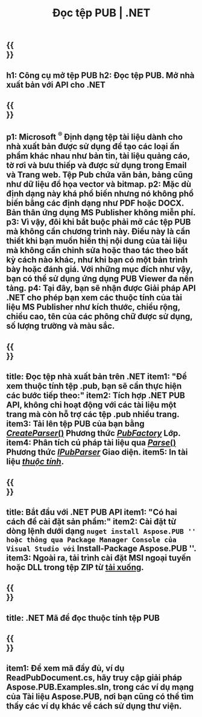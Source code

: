 ﻿---
translation: true
template: /_templates/reader-net.md
title: Đọc tệp PUB | .NET
description: Mở tệp Nhà xuất bản theo lập trình. Giải pháp API C# .NET để đọc thuộc tính PUB. Sử dụng nó để tích hợp vào dự án của bạn.
url: /net/read-pub-file/
metakeywords: mở tệp pub .net, xem các tệp của nhà xuất bản c#, đọc tệp của nhà xuất bản, trình xem của nhà xuất bản cho c#, trình đọc định dạng pub, trình mở tệp pub
family: pub
platformtag: net
---

{{<section banner>}}
---
h1: Công cụ mở tệp PUB
h2: Đọc tệp PUB. Mở nhà xuất bản với API cho .NET
---

{{<section overview>}}
---
p1: Microsoft <sup> ® </sup> Định dạng tệp tài liệu dành cho nhà xuất bản được sử dụng để tạo các loại ấn phẩm khác nhau như bản tin, tài liệu quảng cáo, tờ rơi và bưu thiếp và được sử dụng trong Email và Trang web. Tệp Pub chứa văn bản, bảng cũng như dữ liệu đồ họa vector và bitmap.
p2: Mặc dù định dạng này khá phổ biến nhưng nó không phổ biến bằng các định dạng như PDF hoặc DOCX. Bản thân ứng dụng MS Publisher không miễn phí.
p3: Vì vậy, đôi khi bắt buộc phải mở các tệp PUB mà không cần chương trình này. Điều này là cần thiết khi bạn muốn hiển thị nội dung của tài liệu mà không cần chỉnh sửa hoặc thao tác theo bất kỳ cách nào khác, như khi bạn có một bản trình bày hoặc đánh giá. Với những mục đích như vậy, bạn có thể sử dụng ứng dụng PUB Viewer đa nền tảng.
p4: Tại đây, bạn sẽ nhận được Giải pháp API .NET cho phép bạn xem các thuộc tính của tài liệu MS Publisher như kích thước, chiều rộng, chiều cao, tên của các phông chữ được sử dụng, số lượng trường và màu sắc.
---

{{<section feature1>}}
---
title: Đọc tệp nhà xuất bản trên .NET
item1: "Để xem thuộc tính tệp .pub, bạn sẽ cần thực hiện các bước tiếp theo:"
item2: Tích hợp .NET PUB API, không chỉ hoạt động với các tài liệu một trang mà còn hỗ trợ các tệp .pub nhiều trang.
item3: Tải lên tệp PUB của bạn bằng [*CreateParser*()](https://reference.aspose.com/pub/net/aspose.pub/pubfactory//methods/createparser/index) Phương thức [*PubFactory*](https://reference.aspose.com/pub/net/aspose.pub/pubfactory/) Lớp.
item4: Phân tích cú pháp tài liệu qua [*Parse*()](https://reference.aspose.com/pub/net/aspose.pub/ipubparser//methods/parse) Phương thức [*IPubParser*](https://hamkhảo.aspose.com/pub/net/aspose.pub/ipubparser) Giao diện.
item5: In tài liệu [*thuộc tính*](https://reference.aspose.com/pub/net/aspose.pub/document/#properties).
---

{{<section feature2>}}
---
title: Bắt đầu với .NET PUB API
item1: "Có hai cách để cài đặt sản phẩm:"
item2: Cài đặt từ dòng lệnh dưới dạng `` nuget install Aspose.PUB '' hoặc thông qua Package Manager Console của Visual Studio với `` Install-Package Aspose.PUB ''.
item3: Ngoài ra, tải trình cài đặt MSI ngoại tuyến hoặc DLL trong tệp ZIP từ [tải xuống](https://releases.aspose.com/pub/net/).
---

{{<section codeexample>}}
---
title: .NET Mã để đọc thuộc tính tệp PUB
---

{{<section summary>}}
---
item1: Để xem mã đầy đủ, ví dụ ReadPubDocument.cs, hãy truy cập giải pháp Aspose.PUB.Examples.sln, trong các ví dụ mạng của Tài liệu Aspose.PUB, nơi bạn cũng có thể tìm thấy các ví dụ khác về cách sử dụng thư viện.
---